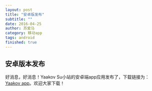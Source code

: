 ```yaml
---
layout: post
title: "安卓版发布"
subtitle: ""
date: 2016-04-25
author: 苏爱马
category: 移动app
tags: android
finished: true
---
```



## 安卓版本发布

好消息，好消息！Yaakov Su小站的安卓端app应用发布了，下载链接为：[Yaakov app](http://yun.baidu.com/share/link?shareid=1838537401&uk=4264326512)。欢迎大家下载！



